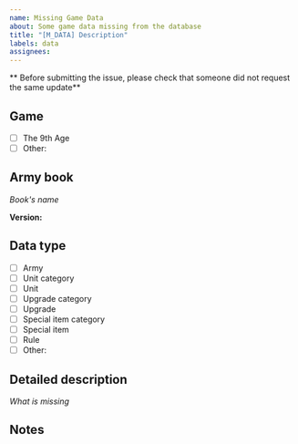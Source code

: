 ```yaml
---
name: Missing Game Data
about: Some game data missing from the database
title: "[M_DATA] Description"
labels: data
assignees:
---
```


** Before submitting the issue, please check that someone did not request the same update**

## Game
- [ ] The 9th Age
- [ ] Other:

## Army book
*Book's name*

**Version:**

## Data type
- [ ] Army
- [ ] Unit category
- [ ] Unit
- [ ] Upgrade category
- [ ] Upgrade
- [ ] Special item category
- [ ] Special item
- [ ] Rule
- [ ] Other:

## Detailed description
*What is missing*

## Notes
